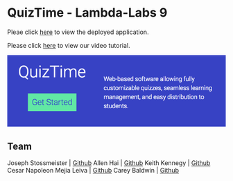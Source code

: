 # QuizTime - Lambda-Labs 9

Pleae click [here](https://quiztime.now.sh) to view the deployed application.

Please click [here]() to view our video tutorial. 

![QuizTime](./frontend/img/QuizTime.jpg)

## Team

Joseph Stossmeister | [Github](https://github.com/Jstoss)
Allen Hai | [Github](https://github.com/coetry)
Keith Kennegy | [Github](https://github.com/Kennedykid1995)
Cesar Napoleon Mejia Leiva | [Github](https://github.com/cesarnml)
Carey Baldwin | [Github](https://github.com/careybaldwin02)



